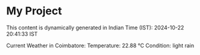 # My Project

This content is dynamically generated in Indian Time (IST): 2024-10-22 20:41:33 IST


Current Weather in Coimbatore:
Temperature: 22.88 °C
Condition: light rain
